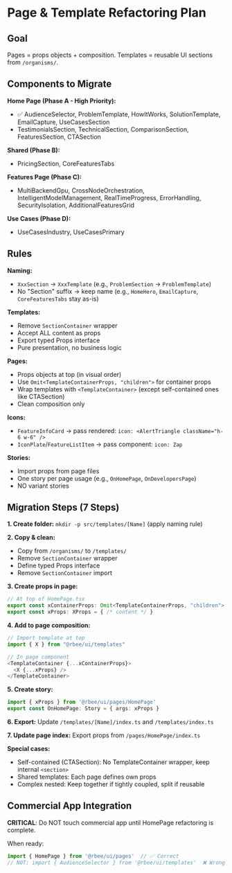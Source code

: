 # Page & Template Refactoring Plan

## Goal
Pages = props objects + composition. Templates = reusable UI sections from `/organisms/`.

## Components to Migrate

**Home Page (Phase A - High Priority):**
- ✅ AudienceSelector, ProblemTemplate, HowItWorks, SolutionTemplate, EmailCapture, UseCasesSection
- TestimonialsSection, TechnicalSection, ComparisonSection, FeaturesSection, CTASection

**Shared (Phase B):**
- PricingSection, CoreFeaturesTabs

**Features Page (Phase C):**
- MultiBackendGpu, CrossNodeOrchestration, IntelligentModelManagement, RealTimeProgress, ErrorHandling, SecurityIsolation, AdditionalFeaturesGrid

**Use Cases (Phase D):**
- UseCasesIndustry, UseCasesPrimary

## Rules

**Naming:**
- `XxxSection` → `XxxTemplate` (e.g., `ProblemSection` → `ProblemTemplate`)
- No "Section" suffix → keep name (e.g., `HomeHero`, `EmailCapture`, `CoreFeaturesTabs` stay as-is)

**Templates:**
- Remove `SectionContainer` wrapper
- Accept ALL content as props
- Export typed Props interface
- Pure presentation, no business logic

**Pages:**
- Props objects at top (in visual order)
- Use `Omit<TemplateContainerProps, "children">` for container props
- Wrap templates with `<TemplateContainer>` (except self-contained ones like CTASection)
- Clean composition only

**Icons:**
- `FeatureInfoCard` → pass rendered: `icon: <AlertTriangle className="h-6 w-6" />`
- `IconPlate`/`FeatureListItem` → pass component: `icon: Zap`

**Stories:**
- Import props from page files
- One story per page usage (e.g., `OnHomePage`, `OnDevelopersPage`)
- NO variant stories

## Migration Steps (7 Steps)

**1. Create folder:** `mkdir -p src/templates/[Name]` (apply naming rule)

**2. Copy & clean:**
- Copy from `/organisms/` to `/templates/`
- Remove `SectionContainer` wrapper
- Define typed Props interface
- Remove `SectionContainer` import

**3. Create props in page:**
```typescript
// At top of HomePage.tsx
export const xContainerProps: Omit<TemplateContainerProps, "children"> = { /* layout */ }
export const xProps: XProps = { /* content */ }
```

**4. Add to page composition:**
```typescript
// Import template at top
import { X } from "@rbee/ui/templates"

// In page component
<TemplateContainer {...xContainerProps}>
  <X {...xProps} />
</TemplateContainer>
```

**5. Create story:**
```typescript
import { xProps } from '@rbee/ui/pages/HomePage'
export const OnHomePage: Story = { args: xProps }
```

**6. Export:** Update `/templates/[Name]/index.ts` and `/templates/index.ts`

**7. Update page index:** Export props from `/pages/HomePage/index.ts`

**Special cases:**
- Self-contained (CTASection): No TemplateContainer wrapper, keep internal `<section>`
- Shared templates: Each page defines own props
- Complex nested: Keep together if tightly coupled, split if reusable

## Commercial App Integration

**CRITICAL**: Do NOT touch commercial app until HomePage refactoring is complete.

When ready:
```typescript
import { HomePage } from '@rbee/ui/pages'  // ✅ Correct
// NOT: import { AudienceSelector } from '@rbee/ui/templates'  ❌ Wrong
```
